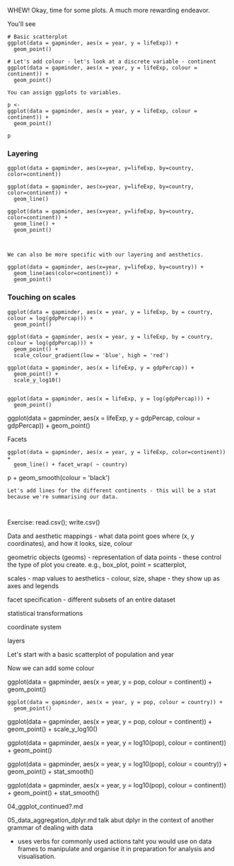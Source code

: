 WHEW! Okay, time for some plots. A much more rewarding endeavor.  


You'll see 

~~~
# Basic scatterplot
ggplot(data = gapminder, aes(x = year, y = lifeExp)) +
  geom_point()
~~~

~~~
# Let's add colour - let's look at a discrete variable - continent
ggplot(data = gapminder, aes(x = year, y = lifeExp, colour = continent)) +
  geom_point()
~~~

~~~
You can assign ggplots to variables.

p <-
ggplot(data = gapminder, aes(x = year, y = lifeExp, colour = continent)) +
  geom_point()

p
~~~


### Layering

~~~
ggplot(data = gapminder, aes(x=year, y=lifeExp, by=country, color=continent))

ggplot(data = gapminder, aes(x=year, y=lifeExp, by=country, color=continent)) +
  geom_line()

ggplot(data = gapminder, aes(x=year, y=lifeExp, by=country, color=continent)) +
  geom_line() + 
  geom_point()



We can also be more specific with our layering and aesthetics.

ggplot(data = gapminder, aes(x=year, y=lifeExp, by=country)) +
  geom_line(aes(color=continent)) + 
  geom_point()

~~~


### Touching on scales

~~~
ggplot(data = gapminder, aes(x = year, y = lifeExp, by = country, colour = log(gdpPercap))) + 
  geom_point()

ggplot(data = gapminder, aes(x = year, y = lifeExp, by = country, colour = log(gdpPercap))) + 
  geom_point() + 
  scale_colour_gradient(low = 'blue', high = 'red')

ggplot(data = gapminder, aes(x = lifeExp, y = gdpPercap)) + 
  geom_point() + 
  scale_y_log10()


ggplot(data = gapminder, aes(x = lifeExp, y = log(gdpPercap))) + 
  geom_point()

~~~


ggplot(data = gapminder, aes(x = lifeExp, y = gdpPercap, colour = gdpPercap)) + 
  geom_point()



Facets

~~~
ggplot(data = gapminder, aes(x = year, y = lifeExp, color=continent)) +
  geom_line() + facet_wrap( ~ country)
~~~

p + geom_smooth(colour = 'black')
~~~
Let's add lines for the different continents - this will be a stat because we're summarising our data.



~~~

Exercise:
read.csv(); write.csv()


Data and aesthetic mappings - what data point goes where (x, y coordinates), and how it looks, size, colour

geometric objects (geoms) - representation of data points - these control the type of plot you create. e.g., box_plot, point = scatterplot, 

scales - map values to aesthetics - colour, size, shape - they show up as axes and legends 

facet specification - different subsets of an entire dataset

statistical transformations

coordinate system



layers

Let's start with a basic scatterplot of population and year


Now we can add some colour

ggplot(data = gapminder, aes(x = year, y = pop, colour = continent)) + 
  geom_point()


~~~
ggplot(data = gapminder, aes(x = year, y = pop, colour = country)) + 
  geom_point()
~~~




ggplot(data = gapminder, aes(x = year, y = pop, colour = continent)) + 
  geom_point() + 
  scale_y_log10()

ggplot(data = gapminder, aes(x = year, y = log10(pop), colour = continent)) + 
  geom_point()

ggplot(data = gapminder, aes(x = year, y = log10(pop), colour = country)) + 
  geom_point() + 
  stat_smooth()

ggplot(data = gapminder, aes(x = year, y = log10(pop), colour = continent)) + 
  geom_point() + 
  stat_smooth()




04_ggplot_continued?.md

05_data_aggregation_dplyr.md
talk abut dplyr in the context of another grammar of dealing with data
- uses verbs for commonly used actions taht you would use on data frames to 
manipulate and organise it in preparation for analysis and visualisation.


